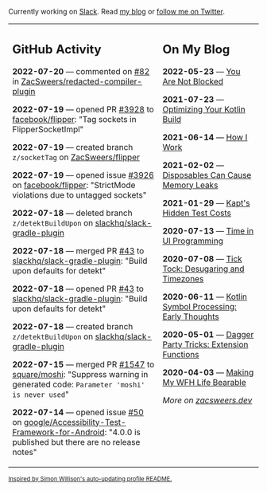 Currently working on [Slack](https://slack.com/). Read [my blog](https://zacsweers.dev/) or [follow me on Twitter](https://twitter.com/ZacSweers).

<table><tr><td valign="top" width="60%">

## GitHub Activity
<!-- githubActivity starts -->
**2022-07-20** — commented on [#82](https://github.com/ZacSweers/redacted-compiler-plugin/issues/82#issuecomment-1190362971) in [ZacSweers/redacted-compiler-plugin](https://github.com/ZacSweers/redacted-compiler-plugin)

**2022-07-19** — opened PR [#3928](https://github.com/facebook/flipper/pull/3928) to [facebook/flipper](https://github.com/facebook/flipper): "Tag sockets in FlipperSocketImpl"

**2022-07-19** — created branch `z/socketTag` on [ZacSweers/flipper](https://github.com/ZacSweers/flipper)

**2022-07-19** — opened issue [#3926](https://github.com/facebook/flipper/issues/3926) on [facebook/flipper](https://github.com/facebook/flipper): "StrictMode violations due to untagged sockets"

**2022-07-18** — deleted branch `z/detektBuildUpon` on [slackhq/slack-gradle-plugin](https://github.com/slackhq/slack-gradle-plugin)

**2022-07-18** — merged PR [#43](https://github.com/slackhq/slack-gradle-plugin/pull/43) to [slackhq/slack-gradle-plugin](https://github.com/slackhq/slack-gradle-plugin): "Build upon defaults for detekt"

**2022-07-18** — opened PR [#43](https://github.com/slackhq/slack-gradle-plugin/pull/43) to [slackhq/slack-gradle-plugin](https://github.com/slackhq/slack-gradle-plugin): "Build upon defaults for detekt"

**2022-07-18** — created branch `z/detektBuildUpon` on [slackhq/slack-gradle-plugin](https://github.com/slackhq/slack-gradle-plugin)

**2022-07-15** — merged PR [#1547](https://github.com/square/moshi/pull/1547) to [square/moshi](https://github.com/square/moshi): "Suppress warning in generated code: `Parameter 'moshi' is never used`"

**2022-07-14** — opened issue [#50](https://github.com/google/Accessibility-Test-Framework-for-Android/issues/50) on [google/Accessibility-Test-Framework-for-Android](https://github.com/google/Accessibility-Test-Framework-for-Android): "4.0.0 is published but there are no release notes"
<!-- githubActivity ends -->
</td><td valign="top" width="40%">

## On My Blog
<!-- blog starts -->
**2022-05-23** — [You Are Not Blocked](https://www.zacsweers.dev/you-are-not-blocked/)

**2021-07-23** — [Optimizing Your Kotlin Build](https://www.zacsweers.dev/optimizing-your-kotlin-build/)

**2021-06-14** — [How I Work](https://www.zacsweers.dev/how-i-work/)

**2021-02-02** — [Disposables Can Cause Memory Leaks](https://www.zacsweers.dev/disposables-can-cause-memory-leaks/)

**2021-01-29** — [Kapt's Hidden Test Costs](https://www.zacsweers.dev/kapts-hidden-test-costs/)

**2020-07-13** — [Time in UI Programming](https://www.zacsweers.dev/time-in-ui/)

**2020-07-08** — [Tick Tock: Desugaring and Timezones](https://www.zacsweers.dev/ticktock-desugaring-timezones/)

**2020-06-11** — [Kotlin Symbol Processing: Early Thoughts](https://www.zacsweers.dev/kotlin-symbol-processor-early-thoughts/)

**2020-05-01** — [Dagger Party Tricks: Extension Functions](https://www.zacsweers.dev/dagger-party-tricks-extension-functions/)

**2020-04-03** — [Making My WFH Life Bearable](https://www.zacsweers.dev/making-wfh-life-bearable/)
<!-- blog ends -->
_More on [zacsweers.dev](https://zacsweers.dev/)_
</td></tr></table>

<sub><a href="https://simonwillison.net/2020/Jul/10/self-updating-profile-readme/">Inspired by Simon Willison's auto-updating profile README.</a></sub>